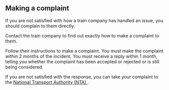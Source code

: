 ##  Making a complaint

If you are not satisfied with how a train company has handled an issue, you
should complain to them directly.

Contact the train company to find out exactly how to make a complaint to them.

Follow their instructions to make a complaint. You must make the complaint
within 2 months of the incident. You must receive a reply within 1 month,
telling you whether the complaint has been accepted or rejected or is still
being considered.

If you are not satisfied with the response, you can take your complaint to the
[ National Transport Authority (NTA) ](https://www.nationaltransport.ie/) .
